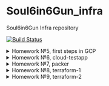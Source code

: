 # Soul6in6Gun_infra
Soul6in6Gun Infra repository

[![Build Status](https://travis-ci.com/otus-devops-2019-02/Soul6in6Gun_infra.svg?branch=master)](https://travis-ci.com/otus-devops-2019-02/Soul6in6Gun_infra)

<details><summary>Homework №5, first steps in GCP</summary><p>
Configs of bastion network:

````
bastion_IP = 35.246.220.192
someinternalhost_IP = 10.156.0.3
````

webUI for pritunl:
https://35.246.220.192.xip.io/

someinternalhost connection shortcut:
````
ssh -t -i ~/.ssh/id_rsa -A soul_in_gun@35.246.220.192 ssh 10.156.0.3
````
Alias way: in ~/.ssh/config paste:
````
Host bastion
User soul_in_gun
HostName 35.246.220.192
ForwardAgent yes
IdentityFile ~/.ssh/id_rsa

Host someinternalhost
User soul_in_gun
HostName 10.156.0.3
ProxyJump bastion
ForwardAgent yes
IdentityFile ~/.ssh/id_rsa

````
</p></details>

<details><summary>Homework №6, cloud-testapp</summary><p>

Server parameters:
````
testapp_IP = 34.76.29.59
testapp_port = 9292
````
Startup script:
````
gcloud compute instances create reddit-app \
--boot-disk-size=10GB \
--image-family ubuntu-1604-lts \
--image-project=ubuntu-os-cloud \
--machine-type=g1-small \
--tags puma-server \
--restart-on-failure \
--metadata-from-file \
startup-script=startup.sh 
````
Firewall rule adddon:
````
gcloud compute firewall-rules create default-puma-server\
  --direction=INGRESS \
  --priority=1000 \
  --network=default \
  --action=ALLOW \
  --rules=tcp:9292 \
  --source-ranges=0.0.0.0/0 \
  --target-tags=puma-server
````
</p></details>
<details><summary>Homework №7, packer</summary><p>
How to start packer:
Edit variables.json (example included) then:
  
````
packer build -var-file=variables.json immutable.json
````
</p></details>
<details><summary>Homework №8, terraform-1</summary><p>

Multiple SSH-keys workaround (WARNING, it deletes all keys that are not in the terraform config):
````
resource "google_compute_project_metadata" "default" {
        metadata {
                ssh-keys = <<EOF
                appuser:${file(var.public_key_path)}
                appuser1:${file(var.public_key_path)}
                appuser2:${file(var.public_key_path)}
        EOF
        }
}
````

Added load balancing config lb.tf
Works as health-checked virtual machine pool balancing with counter variable "count" used as index-name for created multiple VMs and to indicate how many hosts are needed in pool. You can start it with
  
````
terraform apply -var 'count=2' -var-file=terraform.tfvars -auto-approve=true
````

Using separate configurations of each node of pool can result in errors and inconsistency between hosts so don't do that :)
How-to do right way:
In main.tf vm resource config add:
````
resource "google_compute_instance" "app" {
  name         = "reddit-app-${count.index}"
  count        = "${var.count}"
  machine_type = "g1-small"
  zone         = "${var.region}-${var.zone}"
  ...
````
in variables.tf add:
````
...
variable "count" {
  default = "1"
}
````


<details><summary>lb.tf contents:</summary><p>

````
resource "google_compute_http_health_check" "puma-http-hc" {
  name         = "puma-http-health-check"
  request_path = "/"
  port         = "9292"

  timeout_sec        = 1
  check_interval_sec = 1
}

resource "google_compute_target_pool" "puma-target-pool" {
  name = "instance-pool"

  instances = [
    "${google_compute_instance.app.*.self_link}",
  ]

  health_checks = [
    "${google_compute_http_health_check.puma-http-hc.self_link}",
  ]
}

resource "google_compute_forwarding_rule" "puma-lb-forwarding-rule" {
  name                  = "puma-lb-forwarding-rule"
  load_balancing_scheme = "EXTERNAL"
  target                = "${google_compute_target_pool.puma-target-pool.self_link}"
}
````


</p></details>
</p></details>
<details><summary>Homework №9, terraform-2</summary><p>
Made configurations for separate instances for packer (db.jsom, app.json)
  
Same goes for terraform instances 

Made modules and used them in environment setup

Added storage bucket

</p></details>
